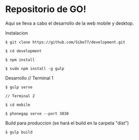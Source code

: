 # Repositorio de GO!

Aquí se lleva a cabo el desarrollo de la web mobile y desktop.

Instalacion

	$ git clone https://github.com/Sibe77/development.git

	$ cd development

	$ npm install

	$ sudo npm install -g gulp

Desarrollo
	// Terminal 1

	$ gulp serve

	// Terminal 2

	$ cd mobile

	$ phonegap serve --port 3030

Build para produccion (se hará el build en la carpeta "dist")

	$ gulp build